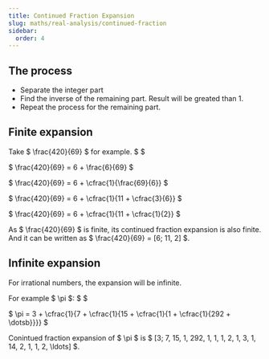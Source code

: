 ```yaml
---
title: Continued Fraction Expansion
slug: maths/real-analysis/continued-fraction
sidebar:
  order: 4
---
```


## The process

- Separate the integer part
- Find the inverse of the remaining part. Result will be greated than 1.
- Repeat the process for the remaining part.

## Finite expansion

Take $ \frac{420}{69} $ for example. $ $

$ \frac{420}{69} = 6 + \frac{6}{69} $

$ \frac{420}{69} = 6 + \cfrac{1}{\frac{69}{6}} $

$ \frac{420}{69} = 6 + \cfrac{1}{11 + \cfrac{3}{6}} $

$ \frac{420}{69} = 6 + \cfrac{1}{11 + \cfrac{1}{2}} $

As $ \frac{420}{69} $ is finite, its continued fraction expansion is also
finite. And it can be written as $ \frac{420}{69} = [6; 11, 2] $.

## Infinite expansion

For irrational numbers, the expansion will be infinite.

For example $ \pi $: $ $

$ \pi = 3 + \cfrac{1}{7 + \cfrac{1}{15 + \cfrac{1}{1 + \cfrac{1}{292 +
\dotsb}}}} $

Conintued fraction expansion of $ \pi $ is $ [3; 7, 15, 1, 292, 1, 1, 1, 2,
1, 3, 1, 14, 2, 1, 1, 2, \ldots] $.
